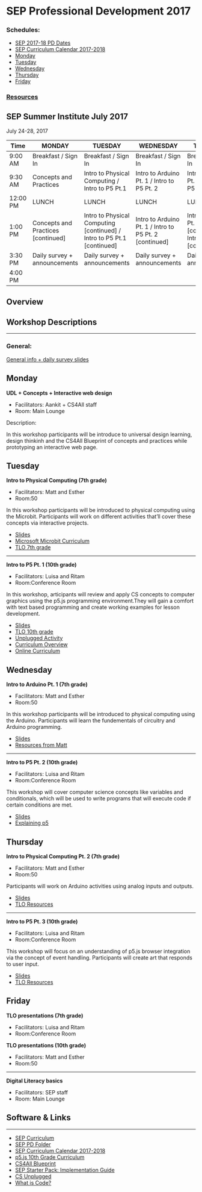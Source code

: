 # SEP Professional Development 2017

### Schedules:
* [SEP 2017-18 PD Dates](https://drive.google.com/open?id=0B3omYkYPfQ0ya2p6N2NpSndSb28)
* [SEP Curriculum Calendar 2017-2018](https://drive.google.com/open?id=1tnvlHdIT_-7ACauHstNih9gdVIMJRoN4MNj_qMnnzM4)
* [Monday](#monday)
* [Tuesday](#tuesday)
* [Wednesday](#wednesday)
* [Thursday](#thursday)
* [Friday](#friday)


### [Resources](#links)

## SEP Summer Institute July 2017
July 24-28, 2017

| Time | MONDAY | TUESDAY | WEDNESDAY | THURSDAY | FRIDAY
| -----|-------| ------- | --------| --------| --------|
| 9:00 AM |Breakfast / Sign In|Breakfast / Sign In|Breakfast / Sign In |Breakfast / Sign In|Breakfast / Sign In
9:30 AM |Concepts and Practices|Intro to Physical Computing / Intro to P5 Pt.1 |Intro to Arduino Pt. 1 / Intro to P5 Pt. 2 |Intro to Arduino Pt. 2 / Intro to P5 Pt. 3 | TLO teacher presentations 
12:00 PM |LUNCH|LUNCH|LUNCH|LUNCH|LUNCH 
1:00 PM |Concepts and Practices [continued]|Intro to Physical Computing [continued] / Intro to P5 Pt.1 [continued] |Intro to Arduino Pt. 1 / Intro to P5 Pt. 2 [continued] |Intro to Arduino Pt. 2 [continued] / Intro to P5 Pt. 3 [continued] |Digital Literacy basics
3:30 PM | Daily survey + announcements|Daily survey + announcements|Daily survey + announcements | Daily survey + announcements|Daily survey + announcements
4:00 PM | | | | |

## Overview

## Workshop Descriptions
***
###  General:
[General info + daily survey slides](https://drive.google.com/open?id=1qAiMzrbPAO9dIj1qQWpcPgvf82MCe4f3Jptq1A4-jyo)

## <a name="monday">Monday</a>

**UDL + Concepts + Interactive web design**
* Facilitators: Aankit + CS4All staff
* Room: Main Lounge

Description:

In this workshop participants will be introduce to universal design learning, design thinkinh and the CS4All Blueprint of concepts and practices while prototyping an interactive web page.

## <a name="tuesday">Tuesday</a>

**Intro to Physical Computing (7th grade)**
* Facilitators: Matt and Esther
* Room:50

In this workshop participants will be introduced to physical computing using the Microbit. Participants will work on different activities that’ll cover these concepts via interactive projects.

* [Slides](https://drive.google.com/open?id=1xgF3hQs5YckGzD6Z2LmBQGa5d4BlHgaN_jdLa-No0p8)
* [Microsoft Microbit Curriculum](https://drive.google.com/open?id=0B3omYkYPfQ0yWFE0S0FjTDl1dlU)
* [TLO 7th grade](https://drive.google.com/open?id=1umUKmvWbrtaBKHTFeKgwEXTH0seMUUfM1dmEMhLJ538)

---

**Intro to P5 Pt. 1 (10th grade)**
* Facilitators: Luisa and Ritam
* Room:Conference Room 

In this workshop, articipants will review and apply CS concepts to computer graphics using the p5.js programming environment.They will gain a comfort with text based programming and create working examples for lesson development.  

* [Slides](https://drive.google.com/open?id=1QyQTDQa7eeks2_37-exwqe4VjUespb13UqTwSQH-QE4)
* [TLO 10th grade](https://drive.google.com/open?id=139rKrUb5EWGJE20rs1LTc-QqBpKyppXYnFq7GtjWZwk)
* [Unplugged Activity](https://drive.google.com/open?id=0B3omYkYPfQ0yNjFnbUt6a3RrNlk)
* [Curriculum Overview](https://drive.google.com/open?id=0B3omYkYPfQ0yaUtrVE1fWUhJOGM)
* [Online Curriculum](https://nycdoe-cs4all.github.io/units/index.html)

## <a name="wednesday">Wednesday</a>

**Intro to Arduino Pt. 1 (7th grade)**
* Facilitators: Matt and Esther 
* Room:50

In this workshop participants will be introduced to physical computing using the Arduino. Participants will learn the fundementals of circuitry and Arduino programming.

* [Slides](https://drive.google.com/open?id=1xB77DY0eeoDSwUi5DCwZhXBzeK4uZer_fr_ntznpQME)
* [Resources from Matt](https://drive.google.com/open?id=0B3omYkYPfQ0yVEdOZmJiSTZNZEk)

---

**Intro to P5 Pt. 2 (10th grade)**
* Facilitators: Luisa and Ritam
* Room:Conference Room

This workshop will cover computer science concepts like variables and conditionals, which will be used to write programs that will execute code if certain conditions are met. 

* [Slides](https://drive.google.com/open?id=1182g5GbeGDHIWlBs-XJ8tQeLQzqb9YcLy2lfEmUJUD4)
* [Explaining p5](https://drive.google.com/open?id=1yfaflXcHzsm6kUm79iNC8zVrj06oOtJYS3B8EwnT_i8)

## <a name="thursday">Thursday</a>

**Intro to Physical Computing Pt. 2 (7th grade)**
* Facilitators: Matt and Esther
* Room:50

Participants will work on Arduino activities using analog inputs and outputs.

* [Slides](https://drive.google.com/open?id=1Ot6wFhXXs9T-nKhV4rCupbMWtc8i043NzGBfsqO9TX0)
* [TLO Resources](https://drive.google.com/open?id=0B3omYkYPfQ0yaXZwSGhQNXJLOXM)

---

**Intro to P5 Pt. 3 (10th grade)**
* Facilitators: Luisa and Ritam 
* Room:Conference Room

This workshop will focus on an understanding of p5.js browser integration via the concept of event handling. Participants will create art that responds to user input. 

* [Slides](https://drive.google.com/open?id=15M3dkCk9M3k9s-J11weLICVISXjjzsyLl8AuFDBWLS8)
* [TLO Resources](https://drive.google.com/open?id=0B3omYkYPfQ0yaXZwSGhQNXJLOXM)

## <a name="friday">Friday</a>

**TLO presentations (7th grade)**
* Facilitators: Luisa and Ritam
* Room:Conference Room

**TLO presentations (10th grade)**
* Facilitators: Matt and Esther
* Room:50

---

**Digital Literacy basics**
* Facilitators: SEP staff
* Room: Main Lounge


## <a name="links">Software & Links</a>
***

*   [SEP Curriculum](https://drive.google.com/open?id=0B8D2ft9M8qQCamQwZGpJMEU2TEk)
* [SEP PD Folder](https://drive.google.com/open?id=0B8D2ft9M8qQCYXY2V3VndWNob0E)
*   [SEP Curriculum Calendar 2017-2018](https://drive.google.com/open?id=1tnvlHdIT_-7ACauHstNih9gdVIMJRoN4MNj_qMnnzM4)
* [p5.js 10th Grade Curriculum](https://nycdoe-cs4all.github.io/units/index.html)
*   [CS4All Blueprint](http://blueprint.cs4all.nyc/)
*   [SEP Starter Pack: Implementation Guide](https://drive.google.com/a/strongschools.nyc/file/d/0B1tN9SuyE6fxOHJOZkxsYURPRHc/view)
*   [CS Unplugged](http://csunplugged.org/)
*   [What is Code?](https://www.bloomberg.com/graphics/2015-paul-ford-what-is-code/)


